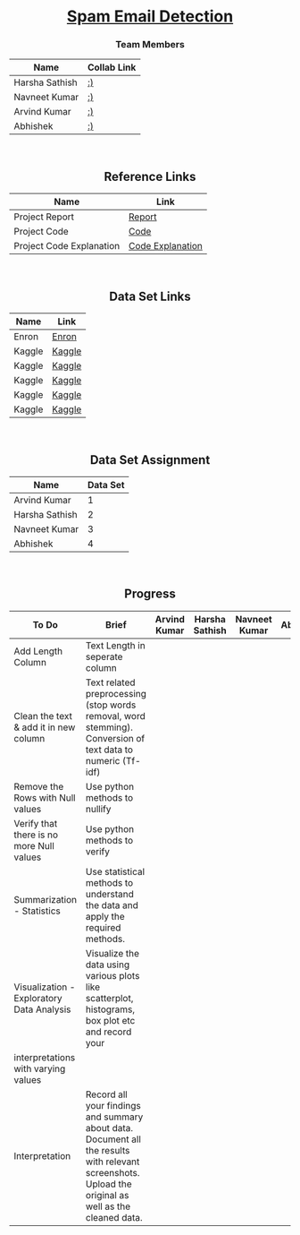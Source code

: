 <div align = "center">

# [Spam Email Detection](#)

### Team Members

| Name           | Collab Link |
|----------------|---------------|
| Harsha Sathish   | [:)](https://colab.research.google.com/drive/1vwr8shyuZ8q5AOgRhHG4hKCSJOzpC0wK?usp=sharing) |  
| Navneet Kumar    | [:)](https://colab.research.google.com/drive/1JTInrzJVmU0mGjB68g1Zh4wR6RFp6GMZ#scrollTo=KngvPxywumPd) |  
| Arvind Kumar    | [:)]()  |  
| Abhishek   | [:)](https://colab.research.google.com/drive/1hg2pC4aq4lhtSATaeezP-JyF63JoXzNi?usp=sharing)  |
  
  
<br/>
  
## Reference Links

| Name           | Link |
|----------------|---------------|
| Project Report    | [Report](https://pythonbaba.com/email-spam-classification-project-report/) |
| Project Code    | [Code](https://github.com/Sumit-Rakesh/Email-Spam-Detection-classification-project-in-python/blob/main/email_spam_classifier.ipynb) |
| Project Code Explanation    | [Code Explanation](https://pythonbaba.com/python-code-for-email-spam-classification-using-machine-learning/)  |
  
  
<br/>
  
## Data Set Links

| Name           | Link |
|----------------|---------------|
|  Enron   | [Enron](http://www2.aueb.gr/users/ion/data/enron-spam/) |
| Kaggle | [Kaggle](https://www.kaggle.com/ganiyuolalekan/spam-assassin-email-classification-dataset) | 
| Kaggle | [Kaggle](https://www.kaggle.com/ozlerhakan/spam-or-not-spam-dataset) | 
| Kaggle | [Kaggle](https://www.kaggle.com/pramodgupta92/fraud-email-datasets) | 
| Kaggle | [Kaggle](https://www.kaggle.com/harshsinha1234/email-spam-classification) | 
| Kaggle | [Kaggle](https://www.kaggle.com/venky73/spam-mails-dataset) | 

<br/>

  
## Data Set Assignment

| Name           | Data Set |
|----------------|---------------|
| Arvind Kumar    | 1 |
| Harsha Sathish   | 2  |  
| Navneet Kumar    | 3 |    
| Abhishek   | 4 | 
  
  
<br/>
  
## Progress

| To Do           | Brief | Arvind Kumar | Harsha Sathish | Navneet Kumar  | Abhishek |
|----------------|---------------|---------------|----------------|---------------|---------------|
|  Add Length Column   | Text Length in seperate column |  |
|  Clean the text & add it in new column   |  Text related preprocessing (stop words removal, word stemming). Conversion of text data to numeric (Tf-idf) |  | | | |
|  Remove the Rows with Null values   | Use python methods to nullify |  | | | | |
|  Verify that there is no more Null values   | Use python methods to verify |  | | | | |
|  Summarization - Statistics  | Use statistical methods to understand the data and apply the required methods. |  | | | | |
|  Visualization - Exploratory Data Analysis  | Visualize the data using various plots like scatterplot, histograms, box plot etc and record your 
interpretations with varying values |  |  | | | |
|  Interpretation  | Record all your findings and summary about data. Document all the results with relevant screenshots. Upload the original as well as the cleaned data. |  | | | | |
  
</div>

